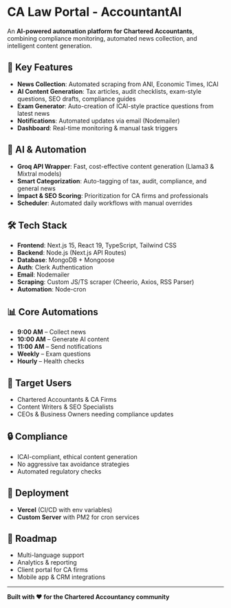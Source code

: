 # CA Law Portal - AccountantAI

An **AI-powered automation platform for Chartered Accountants**, combining compliance monitoring, automated news collection, and intelligent content generation.

## 🚀 Key Features

* **News Collection**: Automated scraping from ANI, Economic Times, ICAI
* **AI Content Generation**: Tax articles, audit checklists, exam-style questions, SEO drafts, compliance guides
* **Exam Generator**: Auto-creation of ICAI-style practice questions from latest news
* **Notifications**: Automated updates via email (Nodemailer)
* **Dashboard**: Real-time monitoring & manual task triggers

## 🤖 AI & Automation

* **Groq API Wrapper**: Fast, cost-effective content generation (Llama3 & Mixtral models)
* **Smart Categorization**: Auto-tagging of tax, audit, compliance, and general news
* **Impact & SEO Scoring**: Prioritization for CA firms and professionals
* **Scheduler**: Automated daily workflows with manual overrides

## 🛠️ Tech Stack

* **Frontend**: Next.js 15, React 19, TypeScript, Tailwind CSS
* **Backend**: Node.js (Next.js API Routes)
* **Database**: MongoDB + Mongoose
* **Auth**: Clerk Authentication
* **Email**: Nodemailer
* **Scraping**: Custom JS/TS scraper (Cheerio, Axios, RSS Parser)
* **Automation**: Node-cron

## 📊 Core Automations

* **9:00 AM** – Collect news
* **10:00 AM** – Generate AI content
* **11:00 AM** – Send notifications
* **Weekly** – Exam questions
* **Hourly** – Health checks

## 🎯 Target Users

* Chartered Accountants & CA Firms
* Content Writers & SEO Specialists
* CEOs & Business Owners needing compliance updates

## 🔒 Compliance

* ICAI-compliant, ethical content generation
* No aggressive tax avoidance strategies
* Automated regulatory checks

## 🚀 Deployment

* **Vercel** (CI/CD with env variables)
* **Custom Server** with PM2 for cron services

## 🔮 Roadmap

* Multi-language support
* Analytics & reporting
* Client portal for CA firms
* Mobile app & CRM integrations

---

**Built with ❤️ for the Chartered Accountancy community**

